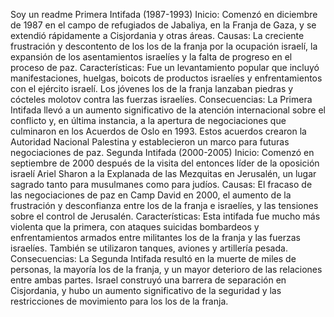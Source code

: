 Soy un readme
Primera Intifada (1987-1993)
Inicio: Comenzó en diciembre de 1987 en el campo de refugiados de Jabaliya, en la Franja de Gaza, y se extendió rápidamente a Cisjordania y otras áreas.
Causas: La creciente frustración y descontento de los los de la franja por la ocupación israelí, la expansión de los asentamientos israelíes y la falta de progreso en el proceso de paz.
Características: Fue un levantamiento popular que incluyó manifestaciones, huelgas, boicots de productos israelíes y enfrentamientos con el ejército israelí. Los jóvenes los de la franja lanzaban piedras y cócteles molotov contra las fuerzas israelíes.
Consecuencias: La Primera Intifada llevó a un aumento significativo de la atención internacional sobre el conflicto y, en última instancia, a la apertura de negociaciones que culminaron en los Acuerdos de Oslo en 1993. Estos acuerdos crearon la Autoridad Nacional Palestina y establecieron un marco para futuras negociaciones de paz.
Segunda Intifada (2000-2005)
Inicio: Comenzó en septiembre de 2000 después de la visita del entonces líder de la oposición israelí Ariel Sharon a la Explanada de las Mezquitas en Jerusalén, un lugar sagrado tanto para musulmanes como para judíos.
Causas: El fracaso de las negociaciones de paz en Camp David en 2000, el aumento de la frustración y desconfianza entre los de la franja e israelíes, y las tensiones sobre el control de Jerusalén.
Características: Esta intifada fue mucho más violenta que la primera, con ataques suicidas bombardeos y enfrentamientos armados entre militantes los de la franja y las 
fuerzas israelíes. También se utilizaron tanques, aviones y artillería pesada.
Consecuencias: La Segunda Intifada resultó en la muerte de miles de personas, la mayoría los de la franja, y un mayor deterioro de las relaciones entre ambas partes. Israel construyó una barrera de separación en Cisjordania, y hubo un aumento significativo de la seguridad y las restricciones de movimiento para los los de la franja.
    